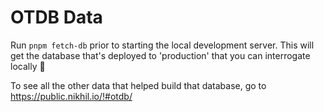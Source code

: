 # OTDB Data

Run `pnpm fetch-db` prior to starting the local development server. This will get the database that's deployed to 'production' that you can interrogate locally 🌸

To see all the other data that helped build that database, go to https://public.nikhil.io/!#otdb/
